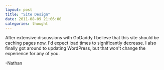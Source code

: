 ```yaml
---
layout: post
title: "Site Design"
date: 2011-08-09 21:06:00
categories: thought
---
```

After extensive discussions with GoDaddy I believe that this site should be caching pages now.  I'd expect load times to significantly decrease.  I also finally got around to updating WordPress, but that won't change the experience for any of you.

-Nathan
